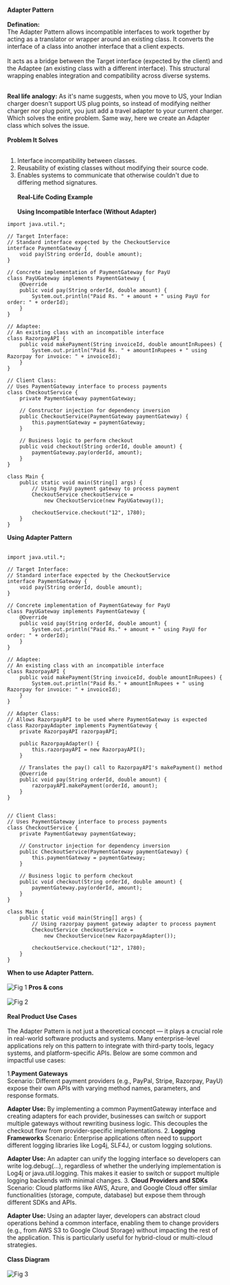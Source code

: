 **Adapter Pattern**<br><br>
**Defination:**<br>
The Adapter Pattern allows incompatible interfaces to work together by acting as a translator or wrapper around an existing class. It converts the interface of a class into another interface that a client expects.
<br><br>
It acts as a bridge between the Target interface (expected by the client) and the Adaptee (an existing class with a different interface). This structural wrapping enables integration and compatibility across diverse systems.<br><br>

**Real life analogy:**
As it's name suggests, when you move to US, your Indian charger doesn't support US plug points, so instead of modifying neither charger nor plug point, you just add a travel adapter to your current charger. Which solves the entire problem. Same way, here we create an Adapter class which solves the issue.<br><br>
**Problem It Solves**<br><br>
1. Interface incompatibility between classes.
2. Reusability of existing classes without modifying their source code.
3. Enables systems to communicate that otherwise couldn't due to differing method signatures.<br><br>
**Real-Life Coding Example**<br><br>
**Using Incompatible Interface (Without Adapter)**<br>
```
import java.util.*;

// Target Interface: 
// Standard interface expected by the CheckoutService
interface PaymentGateway {
    void pay(String orderId, double amount);
}

// Concrete implementation of PaymentGateway for PayU
class PayUGateway implements PaymentGateway {
    @Override
    public void pay(String orderId, double amount) {
        System.out.println("Paid Rs. " + amount + " using PayU for order: " + orderId);
    }
}

// Adaptee: 
// An existing class with an incompatible interface
class RazorpayAPI {
    public void makePayment(String invoiceId, double amountInRupees) {
        System.out.println("Paid Rs. " + amountInRupees + " using Razorpay for invoice: " + invoiceId);
    }
}

// Client Class:
// Uses PaymentGateway interface to process payments
class CheckoutService {
    private PaymentGateway paymentGateway;

    // Constructor injection for dependency inversion
    public CheckoutService(PaymentGateway paymentGateway) {
        this.paymentGateway = paymentGateway;
    }

    // Business logic to perform checkout
    public void checkout(String orderId, double amount) {
        paymentGateway.pay(orderId, amount);
    }
}

class Main {
    public static void main(String[] args) {
        // Using PayU payment gateway to process payment
        CheckoutService checkoutService = 
            new CheckoutService(new PayUGateway());
            
        checkoutService.checkout("12", 1780);
    }
}
```
**Using Adapter Pattern**<br><br>
```
import java.util.*;

// Target Interface: 
// Standard interface expected by the CheckoutService
interface PaymentGateway {
    void pay(String orderId, double amount);
}

// Concrete implementation of PaymentGateway for PayU
class PayUGateway implements PaymentGateway {
    @Override
    public void pay(String orderId, double amount) {
        System.out.println("Paid Rs." + amount + " using PayU for order: " + orderId);
    }
}

// Adaptee: 
// An existing class with an incompatible interface
class RazorpayAPI {
    public void makePayment(String invoiceId, double amountInRupees) {
        System.out.println("Paid Rs." + amountInRupees + " using Razorpay for invoice: " + invoiceId);
    }
}

// Adapter Class:
// Allows RazorpayAPI to be used where PaymentGateway is expected
class RazorpayAdapter implements PaymentGateway {
    private RazorpayAPI razorpayAPI;
    
    public RazorpayAdapter() {
        this.razorpayAPI = new RazorpayAPI();
    }
    
    // Translates the pay() call to RazorpayAPI's makePayment() method
    @Override
    public void pay(String orderId, double amount) {
        razorpayAPI.makePayment(orderId, amount); 
    }
}


// Client Class:
// Uses PaymentGateway interface to process payments
class CheckoutService {
    private PaymentGateway paymentGateway;

    // Constructor injection for dependency inversion
    public CheckoutService(PaymentGateway paymentGateway) {
        this.paymentGateway = paymentGateway;
    }

    // Business logic to perform checkout
    public void checkout(String orderId, double amount) {
        paymentGateway.pay(orderId, amount);
    }
}

class Main {
    public static void main(String[] args) {
        // Using razorpay payment gateway adapter to process payment
        CheckoutService checkoutService = 
            new CheckoutService(new RazorpayAdapter());
            
        checkoutService.checkout("12", 1780);
    }
}
```
**When to use Adapter Pattern.**<br><br>
![Fig 1](image-1.png)
**Pros & cons**<br><br>
![Fig 2](image.png)<br><br>
**Real Product Use Cases**<br><br>
The Adapter Pattern is not just a theoretical concept — it plays a crucial role in real-world software products and systems. Many enterprise-level applications rely on this pattern to integrate with third-party tools, legacy systems, and platform-specific APIs. Below are some common and impactful use cases:

1.**Payment Gateways**<br>
Scenario: Different payment providers (e.g., PayPal, Stripe, Razorpay, PayU) expose their own APIs with varying method names, parameters, and response formats.

**Adapter Use:** By implementing a common PaymentGateway interface and creating adapters for each provider, businesses can switch or support multiple gateways without rewriting business logic. This decouples the checkout flow from provider-specific implementations.
2. **Logging Frameworks**
Scenario: Enterprise applications often need to support different logging libraries like Log4j, SLF4J, or custom logging solutions.

**Adapter Use:** An adapter can unify the logging interface so developers can write log.debug(...), regardless of whether the underlying implementation is Log4j or java.util.logging. This makes it easier to switch or support multiple logging backends with minimal changes.
3. **Cloud Providers and SDKs**
Scenario: Cloud platforms like AWS, Azure, and Google Cloud offer similar functionalities (storage, compute, database) but expose them through different SDKs and APIs.

**Adapter Use:** Using an adapter layer, developers can abstract cloud operations behind a common interface, enabling them to change providers (e.g., from AWS S3 to Google Cloud Storage) without impacting the rest of the application. This is particularly useful for hybrid-cloud or multi-cloud strategies.<br><br>
**Class Diagram**<br><br>
![Fig 3](image-2.png)